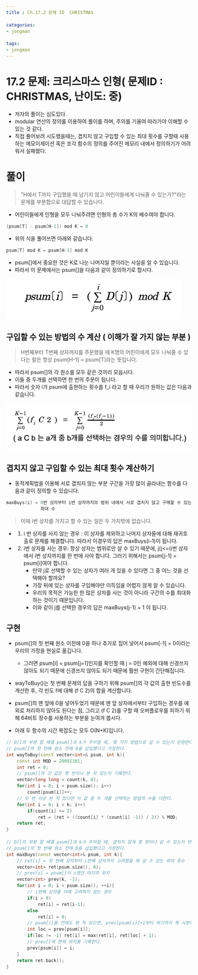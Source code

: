 ```yaml
---
title : Ch.17.2 문제 ID  CHRISTMAS

categories:
- jongman

tags:
- jongman
---
```


# 17.2 문제: 크리스마스 인형( 문제ID : CHRISTMAS, 난이도: 중)
[algo]: <https://algospot.com/judge/problem/read/CHRISTMAS>

- 저자의 풀이는 심도있다.
- modular 연산의 정의를 이용하여 풀이를 하며, 주의를 기울여 따라가야 이해할 수 있는 것 같다.
- 직접 풀어보려 시도했을때는, 겹치지 않고 구입할 수 있는 최대 횟수를 구할때 사용하는 메모이제이션
  혹은 조각 함수의 정의를 주어진 메모리 내에서 정의하기가 어려워서 실패했다.

# 풀이

> "H에서 T까지 구입했을 때 남기지 않고 어린이들에게 나눠줄 수 있는가?"라는 문제를 부분합으로 대답할
> 수 있습니다.


- 어린이들에게 인형을 모두 나눠주려면 인형의 총 수가 K의 배수여야 합니다.

```cpp
(psum[T] - psum[H-1]) mod K = 0
```

- 위의 식을 풀어쓰면 아래와 같습니다.

```cpp
psum[T] mod K = psum[H-1] mod K
```

- psum[]에서 중요한 것은 K로 나눈 나머지일 뿐이라는 사실을 알 수 있습니다.
- 따라서 이 문제에서는 psum[]을 다음과 같이 정의하기로 합시다.

![img1](/img/2019-12-21-Jongman-ch17-2-1.png)


## 구입할 수 있는 방법의 수 계산 ( 이해가 잘 가지 않는 부분 )

> H번째부터 T번째 상자까지를 주문했을 때 K명의 어린이에게 모두 나눠줄 수 있다는 말은 
> 항상 psum[H-1] = psum[T]라는 뜻입니다.
- 따라서 psum[]의 각 원소를 모두 같은 것끼리 모읍시다.
- 이들 중 두개를 선택하면 한 번의 주문이 됩니다.
- 따라서 숫자 i가 psum에 출현하는 횟수를 f_i 라고 할 때 우리가 원하는 값은 다음과 같습니다.

![img2](/img/2019-12-21-Jongman-ch17-2-2.png)

## 겹치지 않고 구입할 수 있는 최대 횟수 계산하기

- 동적계획법을 이용해 서로 겹치지 않는 부분 구간을 가장 많이 골라내는 함수를 다음과 같이 정의할 수
  있습니다.

```cpp
maxBuys(i) = 0번 상자부터 i번 상자까지의 범위 내에서 서로 겹치지 않고 구매할 수 있는 부분 구간의
             최대 수
```

> 이때 i번 상자를 가지고 할 수 있는 일은 두 가지밖에 없습니다.
- 1. i 번 상자를 사지 않는 경우 : 이 상자를 제외하고 나머지 상자들에 대해 재귀호출로 문제를
     해결합니다. 따라서 이경우의 답은 maxBuys(i-1)이 됩니다.
- 2. i번 상자를 사는 경우: 항상 상자는 범위로만 살 수 있기 때문에, j(j<=i)번 상자에서 i번 상자까지를
     한 번에 사야 합니다. 그러기 위해서는 psum[j-1] = psum[i]여야 합니다.
     - 만약 j로 선택할 수 있는 상자가 여러 개 있을 수 있다면 그 중 어느 것을 선택해야 할까요?
     - 가장 뒤에 있는 상자를 구입해야만 이득임을 어렵지 않게 알 수 있습니다.
     - 우리의 목적은 가능한 한 많은 상자를 사는 것이 아니라 구간의 수를 최대화하는 것이기
       때문입니다.
     - 이와 같이 j를 선택한 경우의 답은 maxBuys(j-1) + 1 이 됩니다.


## 구현 

- psum[]의 첫 번째 원소 이전에 0을 하나 추가로 집어 넣어서 psum[-1] = 0이라는 우리의 가정을 현실로
  옮깁니다.
  - 그러면 psum[i] = psum[j=1]인지를 확인할 때 j = 0인 예외에 대해 신경쓰지 않아도 되기 때문에
    신경쓰지 않아도 되기 때문에 훨씬 구현이 간단해집니다.

- wayToBuy()는 첫 번째 문제의 답을 구하기 위해 psum[]의 각 값의 출현 빈도수를 계산한 후, 각 빈도 f에
  대해 (f C 2)의 합을 계산합니다.
- psum[]의 맨 앞에 0을 넣어두었기 때문에 맨 앞 상자에서부터 구입하는 경우를 예외로 처리하지 않아도
  된다는 점, 그리고 (f C 2)를 구할 때 오버플로우를 피하기 위해 64비트 정수를 사용하는 부분을 눈여겨
  봅시다.

- 아래 두 함수의 시간 복잡도는 모두 O(N+K)입니다.

```cpp
// D[]의 부분 합 배열 psum[]과 k가 주어질 때, 몇 가지 방법으로 살 수 있는지 반환한다.
// psum[]의 첫 번째 원소 전에 0을 삽입했다고 가정한다.
int wayToBuy(const vector<int>& psum, int k){
    const int MOD = 20091101;
    int ret = 0;
    // psum[]의 갓 값은 몇 번이나 본 적 있는지 기록한다.
    vector<long long > count(k, 0);
    for(int i = 0; i < psum.size(); i++)
        count[psum[i]]++;
    // 두 번 이상 본 적 있다면 이 값 중 두 개를 선택하는 방법의 수를 더한다.
    for(int i = 0; i < k; i++)
        if(count[i] >= 2)
            ret = (ret + ((count[i] * (count[i] -1)) / 2)) % MOD;
    return ret;
}

// D[]의 부분 합 배열 psum[]과 k가 주어질 때, 겹치지 않게 몇 번이나 살 수 있는지 반환한다.
// psum[]의 첫 번째 원소 전에 0을 삽입했다고 가정한다.
int maxBuys(const vector<int>& psum, int k){
    // ret[i] = 첫 번째 상자부터 i번째 상자까지 고려했을 때 살 수 있는 최대 횟수
    vector<int> ret(psum.size(), 0);
    // prev[s] = psum[]이 s였던 마지막 위치
    vector<int> prev(k, -1);
    for(int i = 0; i < psum.size(); ++i){
        // i번째 상자를 아예 고려하지 않는 경우
        if(i > 0)
            ret[i] = ret[i-1];
        else
            ret[i] = 0;
        // psum[i]를 전에도 본 적 있으면, prev[psum[i]]+1부터 여기까지 쭉 사본다.
        int loc = prev[psum[i]];
        if(loc != -1) ret[i] = max(ret[i], ret[loc] + 1);
        // prev[]에 현재 위치를 기록한다.
        prev[psum[i]] = i;
    }
    return ret.back();
}
```

